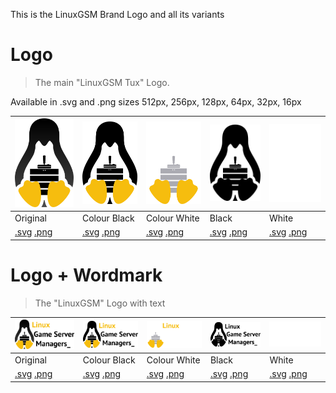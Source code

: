 This is the LinuxGSM Brand Logo and all its variants

# Logo
> The main "LinuxGSM Tux" Logo.
 
Available in .svg and .png sizes 512px, 256px, 128px, 64px, 32px, 16px

| ![LinuxGSM_colour_logo](images/brand/colour/LinuxGSM_colour_logo_512.png)  | ![LinuxGSM_colour_black_logo](images/brand/colour_black/LinuxGSM_colour_black_logo_512.png)  | ![LinuxGSM_colour_white_logo](images/brand/colour_white/LinuxGSM_colour_white_logo_512.png)  | ![LinuxGSM_black_logo](images/brand/black/LinuxGSM_black_logo_512.png)  | ![LinuxGSM_white_logo](images/brand/white/LinuxGSM_white_logo_512.png)  |
|---|---|---|---|---|
|Original|Colour Black|Colour White|Black|White|
|[.svg](images/brand/colour/LinuxGSM_colour_logo.svg) [.png](images/brand/colour/LinuxGSM_colour_logo_512.png) |[.svg](images/brand/colour_black/LinuxGSM_colour_black_logo.svg) [.png](images/brand/colour_black/LinuxGSM_colour_black_logo_512.png) |[.svg](images/brand/colour_white/LinuxGSM_colour_white_logo.svg) [.png](images/brand/colour_white/LinuxGSM_colour_white_logo_512.png) |[.svg](images/brand/black/LinuxGSM_black_logo.svg) [.png](images/brand/black/LinuxGSM_black_logo_512.png) |[.svg](images/brand/white/LinuxGSM_white_logo.svg) [.png](images/brand/white/LinuxGSM_white_logo_512.png) |

# Logo + Wordmark
> The "LinuxGSM" Logo with text

| ![LinuxGSM_colour_logo_wordmark](images/brand/colour/LinuxGSM_colour_logo_wordmark_512.png)  | ![LinuxGSM_colour_black_logo_wordmark](images/brand/colour_black/LinuxGSM_colour_black_logo_wordmark_512.png)  | ![LinuxGSM_colour_white_logo_wordmark](images/brand/colour_white/LinuxGSM_colour_white_logo_wordmark_512.png)  | ![LinuxGSM_colour_white_logo_wordmark](images/brand/black/LinuxGSM_black_logo_wordmark_512.png)  | ![LinuxGSM_white_logo_wordmark](images/brand/white/LinuxGSM_white_logo_wordmark_512.png)  |
|---|---|---|---|---|
|Original|Colour Black|Colour White|Black|White|
|[.svg](images/brand/colour/LinuxGSM_colour_logo_wordmark.svg) [.png](images/brand/colour/LinuxGSM_colour_logo_wordmark_512.png) |[.svg](images/brand/colour_black/LinuxGSM_colour_black_logo_wordmark.svg) [.png](images/brand/colour_black/LinuxGSM_colour_black_logo_wordmark_512.png) |[.svg](images/brand/colour_white/LinuxGSM_colour_white_logo_wordmark.svg) [.png](images/brand/colour_white/LinuxGSM_colour_white_logo_wordmark_512.png) |[.svg](images/brand/black/LinuxGSM_black_logo_wordmark.svg) [.png](images/brand/black/LinuxGSM_black_logo_wordmark_512.png) |[.svg](images/brand/white/LinuxGSM_white_logo_wordmark.svg) [.png](images/brand/white/LinuxGSM_white_logo_wordmark_512.png) |



